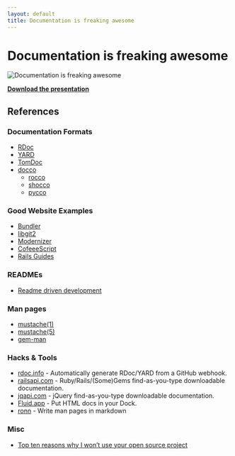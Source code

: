 ```yaml
---
layout: default
title: Documentation is freaking awesome
---
```


# Documentation is freaking awesome

<div class="figure">
  <img src="http://assets.warpspire.com/images/talks/documentation.png" alt="Documentation is freaking awesome" />
</div>

**[Download the presentation](/talks/documentation/documentation.pdf)**

## References

### Documentation Formats

* [RDoc](http://rdoc.sourceforge.net)
* [YARD](http://yardoc.org)
* [TomDoc](http://tomdoc.org)
* [docco](http://jashkenas.github.com/docco/)
  * [rocco](http://rtomayko.github.com/rocco/)
  * [shocco](http://rtomayko.github.com/shocco/)
  * [pycco](http://fitzgen.github.com/pycco/)

### Good Website Examples

* [Bundler](http://gembundler.com)
* [libgit2](http://libgit2.github.com/)
* [Modernizer](http://www.modernizr.com/)
* [CofeeeScript](http://jashkenas.github.com/coffee-script/)
* [Rails Guides](http://guides.rubyonrails.org)

### READMEs

* [Readme driven development](http://tom.preston-werner.com/2010/08/23/readme-driven-development.html)

### Man pages

* [mustache(1)](http://mustache.github.com/mustache.1.html)
* [mustache(5)](http://mustache.github.com/mustache.5.html)
* [gem-man](http://chriswanstrath.com/gem-man/)

### Hacks & Tools

* [rdoc.info](http://rdoc.info) - Automatically generate RDoc/YARD from a GitHub webhook.
* [railsapi.com](http://railsapi.com/) - Ruby/Rails/(Some)Gems find-as-you-type downloadable documentation.
* [jqapi.com](http://jqapi.com/) - jQuery find-as-you-type downloadable documentation.
* [Fluid.app](http://fluidapp.com/) - Put HTML docs in your Dock.
* [ronn](http://rtomayko.github.com/ronn/) - Write man pages in markdown


### Misc

* [Top ten reasons why I won’t use your open source project](http://thechangelog.com/post/3032074343/top-ten-reasons-why-i-wont-use-your-open-source-project)